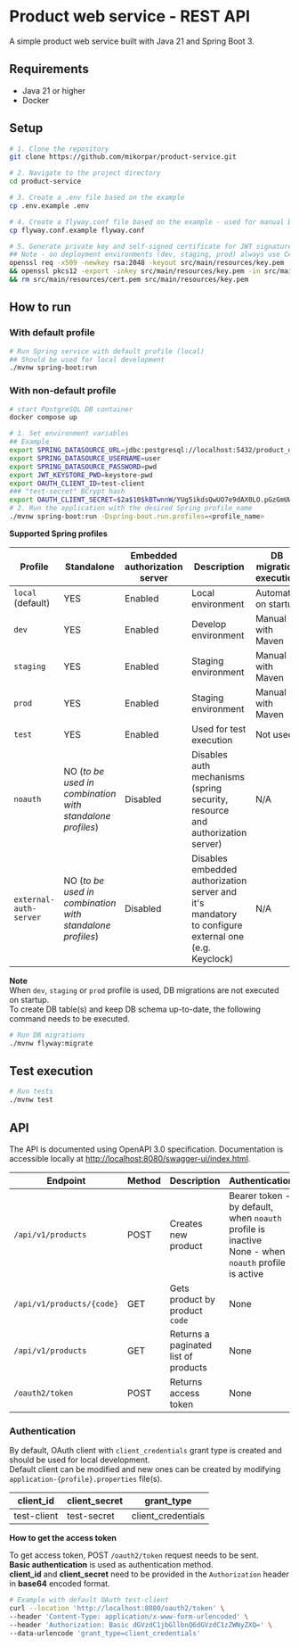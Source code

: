 # Product web service - REST API

A simple product web service built with Java 21 and Spring Boot 3.

## Requirements

- Java 21 or higher
- Docker

## Setup

```bash
# 1. Clone the repository
git clone https://github.com/mikorpar/product-service.git

# 2. Navigate to the project directory
cd product-service

# 3. Create a .env file based on the example
cp .env.example .env

# 4. Create a flyway.conf file based on the example - used for manual DB migrations
cp flyway.conf.example flyway.conf

# 5. Generate private key and self-signed certificate for JWT signature generation and validation
## Note - on deployment environments (dev, staging, prod) always use CA signed certificates and secure keystore password
openssl req -x509 -newkey rsa:2048 -keyout src/main/resources/key.pem -out src/main/resources/cert.pem -days 365 -nodes -subj "/CN=ProductService" \
&& openssl pkcs12 -export -inkey src/main/resources/key.pem -in src/main/resources/cert.pem -out src/main/resources/keystore.p12 -name jtw_sign_key -passout pass:keystore-pwd \
&& rm src/main/resources/cert.pem src/main/resources/key.pem
```

## How to run

### With default profile
```bash
# Run Spring service with default profile (local)
## Should be used for local development
./mvnw spring-boot:run
```

### With non-default profile
```bash
# start PostgreSQL DB container
docker compose up

# 1. Set environment variables
## Example
export SPRING_DATASOURCE_URL=jdbc:postgresql://localhost:5432/product_db
export SPRING_DATASOURCE_USERNAME=user 
export SPRING_DATASOURCE_PASSWORD=pwd
export JWT_KEYSTORE_PWD=keystore-pwd
export OAUTH_CLIENT_ID=test-client
### "test-secret" BCrypt hash
export OAUTH_CLIENT_SECRET=$2a$10$kBTwnnW/YUg5ikdsQwUO7e9dAX0LO.pGzGmUW31cmoleYUjblwcdK
# 2. Run the application with the desired Spring profile_name
./mvnw spring-boot:run -Dspring-boot.run.profiles=<profile_name>
```

**Supported Spring profiles**

| Profile                | Standalone                                                | Embedded authorization server  | Description                                                                                          | DB migration execution  |
|------------------------|-----------------------------------------------------------|--------------------------------|------------------------------------------------------------------------------------------------------|-------------------------|
| `local` (default)      | YES                                                       | Enabled                        | Local environment                                                                                    | Automatic on startup    |
| `dev`                  | YES                                                       | Enabled                        | Develop environment                                                                                  | Manual with Maven       | 
| `staging`              | YES                                                       | Enabled                        | Staging environment                                                                                  | Manual with Maven       |
| `prod`                 | YES                                                       | Enabled                        | Staging environment                                                                                  | Manual with Maven       |
| `test`                 | YES                                                       | Enabled                        | Used for test execution                                                                              | Not used                | 
| `noauth`               | NO (*to be used in combination with standalone profiles*) | Disabled                       | Disables auth mechanisms (spring security, resource and authorization server)                        | N/A                     |
| `external-auth-server` | NO (*to be used in combination with standalone profiles*) | Disabled                       | Disables embedded authorization server and it's mandatory to configure external one (e.g. Keyclock)  | N/A                     |  


**Note**  
When `dev`, `staging` or `prod` profile is used, DB migrations are not executed on startup.  
To create DB table(s) and keep DB schema up-to-date, the following command needs to be executed.

```bash
# Run DB migrations
./mvnw flyway:migrate 
```

## Test execution
```bash
# Run tests
./mvnw test 
```

## API
The API is documented using OpenAPI 3.0 specification. Documentation is accessible locally at
<a href="http://localhost:8080/swagger-ui/index.html" target="_blank">http://localhost:8080/swagger-ui/index.html</a>.

| Endpoint                  | Method | Description                          | Authentication                                                                                                | Request fields                                |
|---------------------------|--------|--------------------------------------|---------------------------------------------------------------------------------------------------------------|-----------------------------------------------|
| `/api/v1/products`        | POST   | Creates new product                  | Bearer token - by default, when `noauth` profile is inactive <br> None - when `noauth` profile is active      | Body: `code`,`name`,`price_eur`,`available`   |
| `/api/v1/products/{code}` | GET    | Gets product by product `code`       | None                                                                                                          | Path parameteres: `code`                      |
| `/api/v1/products`        | GET    | Returns a paginated list of products | None                                                                                                          | Query parameters: `page`,`size`,`sort`        |
| `/oauth2/token`           | POST   | Returns access token                 | None                                                                                                          | Body: `grant_type`  Headers: `Authorization`  |

### Authentication

By default, OAuth client with `client_credentials` grant type is created and should be used for local development.  
Default client can be modified and new ones can be created by modifying `application-{profile}.properties` file(s).

| client_id   | client_secret | grant_type         |
|-------------|---------------|--------------------|
| test-client | test-secret   | client_credentials |

**How to get the access token**

To get access token, POST `/oauth2/token` request needs to be sent.  
**Basic authentication** is used as authentication method.  
**client_id** and **client_secret** need to be provided in the `Authorization` header in **base64** encoded format.
```bash
# Example with default OAuth test-client
curl --location 'http://localhost:8080/oauth2/token' \
--header 'Content-Type: application/x-www-form-urlencoded' \
--header 'Authorization: Basic dGVzdC1jbGllbnQ6dGVzdC1zZWNyZXQ=' \
--data-urlencode 'grant_type=client_credentials'
```